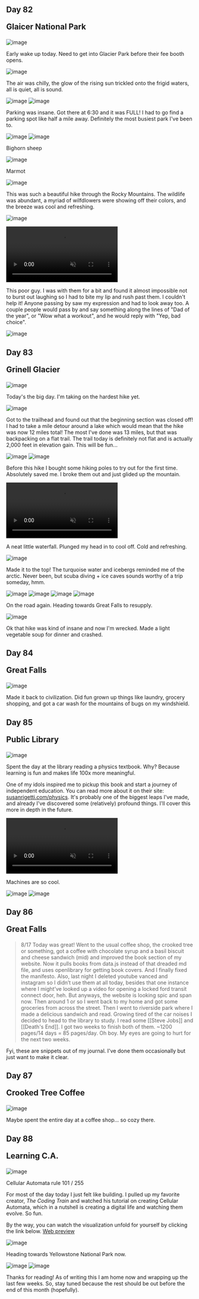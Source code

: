 ## Day 82 <p class="inline text-gray-700 ">Glaicer National Park</p>

![image](/img/trips/west-coast-2024/0813-1.jpg)

Early wake up today. Need to get into Glacier Park before their fee booth opens.

![image](/img/trips/west-coast-2024/0813-2.jpg)

The air was chilly, the glow of the rising sun trickled onto the frigid waters, all is quiet, all is sound.

![image](/img/trips/west-coast-2024/0813-3.jpg)
![image](/img/trips/west-coast-2024/0813-4.jpg)

Parking was insane. Got there at 6:30 and it was FULL! I had to go find a parking spot like half a mile away. Definitely the most busiest park I've been to.

![image](/img/trips/west-coast-2024/0813-5.jpg)
![image](/img/trips/west-coast-2024/0813-6.jpg)

<p class="italic text-center">Bighorn sheep</p>

![image](/img/trips/west-coast-2024/0813-7.jpg)

<p class="italic text-center">Marmot</p>

![image](/img/trips/west-coast-2024/0813-8.jpg)

This was such a beautiful hike through the Rocky Mountains. The wildlife was abundant, a myriad of wilfdlowers were showing off their colors, and the breeze was cool and refreshing.

![image](/img/trips/west-coast-2024/0813-9.jpg)

<video src="/img/trips/west-coast-2024/0813-vid.mp4" type="video/mp4" autoplay loop muted playsinline ></video>

This poor guy. I was with them for a bit and found it almost impossible not to burst out laughing so I had to bite my lip and rush past them. I couldn't help it! Anyone passing by saw my expression and had to look away too. A couple people would pass by and say something along the lines of "Dad of the year", or "Wow what a workout", and he would reply with "Yep, bad choice".

![image](/img/trips/west-coast-2024/0813-10.jpg)

## Day 83 <p class="inline text-gray-700 ">Grinell Glacier</p>


![image](/img/trips/west-coast-2024/0814-1.jpg)

Today's the big day. I'm taking on the hardest hike yet.

![image](/img/trips/west-coast-2024/0814-2.jpg)

Got to the trailhead and found out that the beginning section was closed off! I had to take a mile detour around a lake which would mean that the hike was now 12 miles total! The most I've done was 13 miles, but that was backpacking on a flat trail. The trail today is definitely not flat and is actually 2,000 feet in elevation gain. This will be fun...

![image](/img/trips/west-coast-2024/0814-3.jpg)
![image](/img/trips/west-coast-2024/0814-4.jpg)

Before this hike I bought some hiking poles to try out for the first time. Absolutely saved me. I broke them out and just glided up the mountain. 

<video src="/img/trips/west-coast-2024/0814-vid.mp4" type="video/mp4" autoplay loop muted playsinline ></video>

A neat little waterfall. Plunged my head in to cool off. Cold and refreshing.

![image](/img/trips/west-coast-2024/0814-5.jpg)

Made it to the top! The turquoise water and icebergs reminded me of the arctic. Never been, but scuba diving + ice caves sounds worthy of a trip someday, hmm. 

![image](/img/trips/west-coast-2024/0814-10.jpg)
![image](/img/trips/west-coast-2024/0814-6.jpg)
![image](/img/trips/west-coast-2024/0814-7.jpg)
![image](/img/trips/west-coast-2024/0814-8.jpg)

On the road again. Heading towards Great Falls to resupply.

![image](/img/trips/west-coast-2024/0814-9.jpg)

Ok that hike was kind of insane and now I'm wrecked. Made a light vegetable soup for dinner and crashed.

## Day 84 <p class="inline text-gray-700 ">Great Falls</p>

![image](/img/trips/west-coast-2024/0815-1.jpg)

Made it back to civilization. Did fun grown up things like laundry, grocery shopping, and got a car wash for the mountains of bugs on my windshield. 

## Day 85 <p class="inline text-gray-700 ">Public Library</p>

![image](/img/trips/west-coast-2024/0816-1.jpg)

Spent the day at the library reading a physics textbook. Why? Because learning is fun and makes life 100x more meaningful. 

One of my idols inspired me to pickup this book and start a journey of independent education. You can read more about it on their site: <a href="https://www.susanrigetti.com/physics">susanrigetti.com/physics</a>. It's probably one of the biggest leaps I've made, and already I've discovered some (relatively) profound things. I'll cover this more in depth in the future.

<video src="/img/trips/west-coast-2024/0816-vid.mp4" type="video/mp4" autoplay loop muted playsinline ></video>

Machines are so cool.

![image](/img/trips/west-coast-2024/0816-2.jpg)
![image](/img/trips/west-coast-2024/0816-3.jpg)

## Day 86 <p class="inline text-gray-700 ">Great Falls</p>

> 8/17
> Today was great! Went to the usual coffee shop, the crooked tree or something, got a coffee with chocolate syrup and a basil biscuit and cheese sandwich (mid) and improved the book section of my website. Now it pulls books from data.js instead of that dreaded md file, and uses openlibrary for getting book covers. And I finally fixed the manifesto. Also, last night I deleted youtube vanced and instagram so I didn’t use them at all today, besides that one instance where I might’ve looked up a video for opening a locked ford transit connect door, heh. But anyways, the website is looking spic and span now. Then around 1 or so I went back to my home and got some groceries from across the street. Then I went to riverside park where I made a delicious sandwich and read. Growing tired of the car noises I decided to head to the library to study. I read some [[Steve Jobs]] and [[Death's End]]. I got two weeks to finish both of them. ~1200 pages/14 days = 85 pages/day. Oh boy. My eyes are going to hurt for the next two weeks.

Fyi, these are snippets out of my journal. I've done them occasionally but just want to make it clear.

## Day 87 <p class="inline text-gray-700 ">Crooked Tree Coffee</p>

![image](/img/trips/west-coast-2024/0818-1.jpg)

Maybe spent the entire day at a coffee shop... so cozy there.

## Day 88 <p class="inline text-gray-700 ">Learning C.A.</p>

![image](/img/trips/west-coast-2024/0819-4.png)
<p class="italic text-center">Cellular Automata rule 101 / 255</p>

For most of the day today I just felt like building. I pulled up my favorite creator, *The Coding Train* and watched his tutorial on creating Cellular Automata, which in a nutshell is creating a digital life and watching them evolve. So fun.

By the way, you can watch the visualization unfold for yourself by clicking the link below.
<a href="https://editor.p5js.org/cw1a/sketches/wFp_zevAl">Web preview</a>

![image](/img/trips/west-coast-2024/0819-1.jpg)

Heading towards Yellowstone National Park now.

![image](/img/trips/west-coast-2024/0819-2.jpg)
![image](/img/trips/west-coast-2024/0819-3.jpg)

Thanks for reading! As of writing this I am home now and wrapping up the last few weeks. So, stay tuned because the rest should be out before the end of this month (hopefully). 
